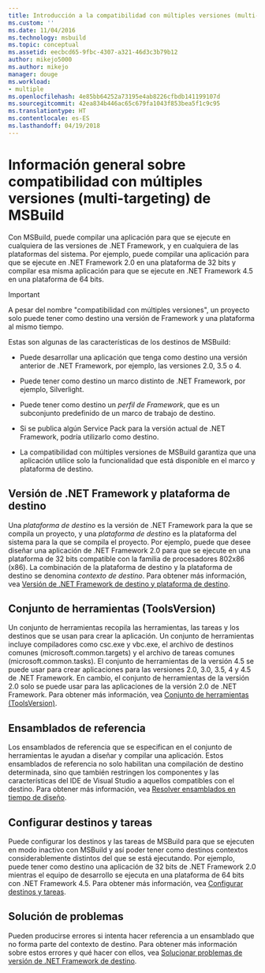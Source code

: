 ```yaml
---
title: Introducción a la compatibilidad con múltiples versiones (multi-targeting) de MSBuild | Microsoft Docs
ms.custom: ''
ms.date: 11/04/2016
ms.technology: msbuild
ms.topic: conceptual
ms.assetid: eecbcd65-9fbc-4307-a321-46d3c3b79b12
author: mikejo5000
ms.author: mikejo
manager: douge
ms.workload:
- multiple
ms.openlocfilehash: 4e85bb64252a73195e4ab8226cfbdb141199107d
ms.sourcegitcommit: 42ea834b446ac65c679fa1043f853bea5f1c9c95
ms.translationtype: HT
ms.contentlocale: es-ES
ms.lasthandoff: 04/19/2018
---
```

# <a name="msbuild-multitargeting-overview"></a>Información general sobre compatibilidad con múltiples versiones (multi-targeting) de MSBuild
Con MSBuild, puede compilar una aplicación para que se ejecute en cualquiera de las versiones de .NET Framework, y en cualquiera de las plataformas del sistema. Por ejemplo, puede compilar una aplicación para que se ejecute en .NET Framework 2.0 en una plataforma de 32 bits y compilar esa misma aplicación para que se ejecute en .NET Framework 4.5 en una plataforma de 64 bits.  
  
> [!IMPORTANT]
>  A pesar del nombre "compatibilidad con múltiples versiones", un proyecto solo puede tener como destino una versión de Framework y una plataforma al mismo tiempo.  
  
 Estas son algunas de las características de los destinos de MSBuild:  
  
-   Puede desarrollar una aplicación que tenga como destino una versión anterior de .NET Framework, por ejemplo, las versiones 2.0, 3.5 o 4.  
  
-   Puede tener como destino un marco distinto de .NET Framework, por ejemplo, Silverlight.  
  
-   Puede tener como destino un *perfil de Framework*, que es un subconjunto predefinido de un marco de trabajo de destino.  
  
-   Si se publica algún Service Pack para la versión actual de .NET Framework, podría utilizarlo como destino.  
  
-   La compatibilidad con múltiples versiones de MSBuild garantiza que una aplicación utilice solo la funcionalidad que está disponible en el marco y plataforma de destino.  
  
## <a name="target-framework-and-platform"></a>Versión de .NET Framework y plataforma de destino  
 Una *plataforma de destino* es la versión de .NET Framework para la que se compila un proyecto, y una *plataforma de destino* es la plataforma del sistema para la que se compila el proyecto.  Por ejemplo, puede que desee diseñar una aplicación de .NET Framework 2.0 para que se ejecute en una plataforma de 32 bits compatible con la familia de procesadores 802x86 (x86). La combinación de la plataforma de destino y la plataforma de destino se denomina *contexto de destino*. Para obtener más información, vea [Versión de .NET Framework de destino y plataforma de destino](../msbuild/msbuild-target-framework-and-target-platform.md).  
  
## <a name="toolset-toolsversion"></a>Conjunto de herramientas (ToolsVersion)  
 Un conjunto de herramientas recopila las herramientas, las tareas y los destinos que se usan para crear la aplicación. Un conjunto de herramientas incluye compiladores como csc.exe y vbc.exe, el archivo de destinos comunes (microsoft.common.targets) y el archivo de tareas comunes (microsoft.common.tasks). El conjunto de herramientas de la versión 4.5 se puede usar para crear aplicaciones para las versiones 2.0, 3.0, 3.5, 4 y 4.5 de .NET Framework. En cambio, el conjunto de herramientas de la versión 2.0 solo se puede usar para las aplicaciones de la versión 2.0 de .NET Framework. Para obtener más información, vea [Conjunto de herramientas (ToolsVersion)](../msbuild/msbuild-toolset-toolsversion.md).  
  
## <a name="reference-assemblies"></a>Ensamblados de referencia  
 Los ensamblados de referencia que se especifican en el conjunto de herramientas le ayudan a diseñar y compilar una aplicación. Estos ensamblados de referencia no solo habilitan una compilación de destino determinada, sino que también restringen los componentes y las características del IDE de Visual Studio a aquellos compatibles con el destino. Para obtener más información, vea [Resolver ensamblados en tiempo de diseño](../msbuild/resolving-assemblies-at-design-time.md).  
  
## <a name="configuring-targets-and-tasks"></a>Configurar destinos y tareas  
 Puede configurar los destinos y las tareas de MSBuild para que se ejecuten en modo inactivo con MSBuild y así poder tener como destinos contextos considerablemente distintos del que se está ejecutando.  Por ejemplo, puede tener como destino una aplicación de 32 bits de .NET Framework 2.0 mientras el equipo de desarrollo se ejecuta en una plataforma de 64 bits con .NET Framework 4.5. Para obtener más información, vea [Configurar destinos y tareas](../msbuild/configuring-targets-and-tasks.md).  
  
## <a name="troubleshooting"></a>Solución de problemas  
 Pueden producirse errores si intenta hacer referencia a un ensamblado que no forma parte del contexto de destino. Para obtener más información sobre estos errores y qué hacer con ellos, vea [Solucionar problemas de versión de .NET Framework de destino](../msbuild/troubleshooting-dotnet-framework-targeting-errors.md).